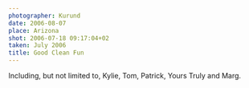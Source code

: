 ```yaml
---
photographer: Kurund
date: 2006-08-07
place: Arizona
shot: 2006-07-18 09:17:04+02
taken: July 2006
title: Good Clean Fun
---
```


Including, but not limited to, Kylie, Tom, Patrick, Yours Truly and Marg.
